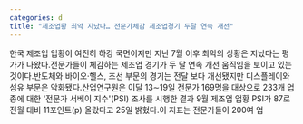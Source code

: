 ```yaml
---
categories: d
title: "제조업황 최악 지났나… 전문가체감 제조업경기 두달 연속 개선"
---
```

한국 제조업 업황이 여전히 하강 국면이지만 지난 7월 이후 최악의 상황은 지났다는 평가가 나왔다.전문가들이 체감하는 제조업 경기가 두 달 연속 개선 움직임을 보이고 있는 것이다.반도체와 바이오·헬스, 조선 부문의 경기는 전달 보다 개선됐지만 디스플레이와 섬유 부문은 악화됐다.산업연구원은 이달 13∼19일 전문가 169명을 대상으로 233개 업종에 대한 &#39;전문가 서베이 지수&#39;(PSI) 조사를 시행한 결과 9월 제조업 업황 PSI가 87로 전월 대비 11포인트(p) 올랐다고 25일 밝혔다.이 지표는 전문가들이 200여 업